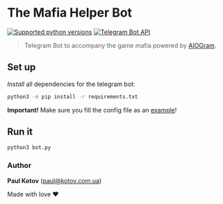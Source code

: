 # The Mafia Helper Bot

[![Supported python versions](https://img.shields.io/pypi/pyversions/aiogram.svg?style=flat-square)](https://pypi.python.org/pypi/aiogram)
[![Telegram Bot API](https://img.shields.io/badge/Telegram%20Bot%20API-5.0-blue.svg?style=flat-square&logo=telegram)](https://core.telegram.org/bots/api)

> Telegram Bot to accompany the game mafia powered by [AIOGram](https://github.com/aiogram/aiogram).

## Set up

_Install_ all dependencies for the telegram bot:

```bash
python3 -m pip install -r requirements.txt
```

**Important!** Make sure you fill the config file as an [example](.env.example)!

## Run it

```bash
python3 bot.py
```

### Author

**Paul Kotov** (paul@kotov.com.ua)

Made with love ❤️
